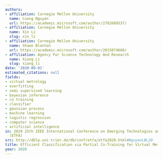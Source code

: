 ```yaml
---
authors:
- affiliation: Carnegie Mellon University
  name: Cuong Nguyen
  url: https://academic.microsoft.com/author/2782689537/
- affiliation: Carnegie Mellon University
  name: Xin Li
  slug: xin_li
- affiliation: Carnegie Mellon University
  name: Shawn Blanton
  url: https://academic.microsoft.com/author/2015874660/
- affiliation: Agency For Science Technology And Research
  name: Xiang Li
  slug: xiang_li
date: '2020-09-01'
estimated_citations: null
fields:
- virtual metrology
- overfitting
- semi supervised learning
- bayesian inference
- co training
- classifier
- gaussian process
- machine learning
- logistic regression
- computer science
- artificial intelligence
in: 2020 25th IEEE International Conference on Emerging Technologies and Factory Automation
  (ETFA)
src: http://dblp.uni-trier.de/db/conf/etfa/etfa2020.html#NguyenLBL20
title: Efficient Classification via Partial Co-Training for Virtual Metrology
year: 2020
---
```

